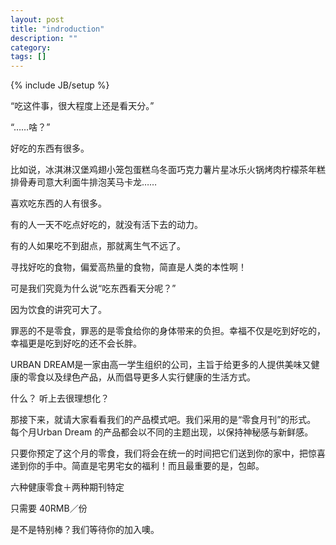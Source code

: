 ```yaml
---
layout: post
title: "indroduction"
description: ""
category: 
tags: []
---
```

{% include JB/setup %}

“吃这件事，很大程度上还是看天分。”

“……啥？”

好吃的东西有很多。

比如说，冰淇淋汉堡鸡翅小笼包蛋糕乌冬面巧克力薯片星冰乐火锅烤肉柠檬茶年糕排骨寿司意大利面牛排泡芙马卡龙……

喜欢吃东西的人有很多。

有的人一天不吃点好吃的，就没有活下去的动力。

有的人如果吃不到甜点，那就离生气不远了。

寻找好吃的食物，偏爱高热量的食物，简直是人类的本性啊！

可是我们究竟为什么说“吃东西看天分呢？”

因为饮食的讲究可大了。

罪恶的不是零食，罪恶的是零食给你的身体带来的负担。幸福不仅是吃到好吃的，幸福更是吃到好吃的还不会长胖。

URBAN DREAM是一家由高一学生组织的公司，主旨于给更多的人提供美味又健康的零食以及绿色产品，从而倡导更多人实行健康的生活方式。

什么？ 听上去很理想化？

那接下来，就请大家看看我们的产品模式吧。我们采用的是“零食月刊”的形式。 每个月Urban Dream 的产品都会以不同的主题出现，以保持神秘感与新鲜感。

只要你预定了这个月的零食，我们将会在统一的时间把它们送到你的家中，把惊喜递到你的手中。简直是宅男宅女的福利！而且最重要的是，包邮。

六种健康零食＋两种期刊特定

只需要 40RMB／份

是不是特别棒？我们等待你的加入噢。